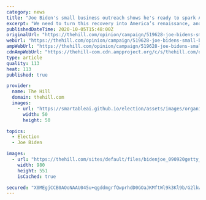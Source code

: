 ```yaml
---
category: news
title: "Joe Biden's small business outreach shows he's ready to spark America's strongest recovery ever"
excerpt: "We need to turn this recovery into America’s renaissance, and that starts with sending Joe Biden and Kamala Harris to the White House."
publishedDateTime: 2020-10-05T15:48:00Z
originalUrl: "https://thehill.com/opinion/campaign/519628-joe-bidens-small-business-outreach-shows-hes-ready-to-spark-americas"
webUrl: "https://thehill.com/opinion/campaign/519628-joe-bidens-small-business-outreach-shows-hes-ready-to-spark-americas"
ampWebUrl: "https://thehill.com/opinion/campaign/519628-joe-bidens-small-business-outreach-shows-hes-ready-to-spark-americas?amp"
cdnAmpWebUrl: "https://thehill-com.cdn.ampproject.org/c/s/thehill.com/opinion/campaign/519628-joe-bidens-small-business-outreach-shows-hes-ready-to-spark-americas?amp"
type: article
quality: 113
heat: 113
published: true

provider:
  name: The Hill
  domain: thehill.com
  images:
    - url: "https://smartableai.github.io/election/assets/images/organizations/thehill.com-50x50.jpg"
      width: 50
      height: 50

topics:
  - Election
  - Joe Biden

images:
  - url: "https://thehill.com/sites/default/files/bidenjoe_090920getty_camp.jpg"
    width: 980
    height: 551
    isCached: true

secured: "X0MEgjCCB0AOoNAAU045u+qgddmgrfQwprhdD0GOaJKMftWl9k3Kl9b/G2lkwqI52MDCLEKOXeMC8fs3ysIEuIX+vvCiJe13fKhTfrgJDKlixCwMb1cIkGjD9IqBdTv+SWzzRp7N2KyISgdeZZKCSUBQhgCK5KScez1pJhEdQ0bgnyliNUDuHG1cRG7lJ8v7Wrz3qHAjHCMRNDeK/5Q2q15J4AVbKaB/IKsr1ehjvqFrH4rGhQeuIEPxPXFOaat6J7BviyGXz878SVyf+V8NxKuaOGpJQm5sXcjcqbZuW0yEBovPvLkNINW1PRluKXrp8toe45tdw7xIjuprKLODjk0f7UqMY3ecmIG03Z/eng4=;fdUElgtVwH8VsQXxIea3jw=="
---
```


